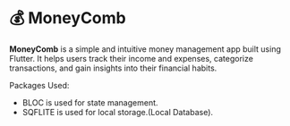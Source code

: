 # 💰 MoneyComb

**MoneyComb** is a simple and intuitive money management app built using Flutter. It helps users track their income and expenses, categorize transactions, and gain insights into their financial habits.


Packages Used:
- BLOC is used for state management.
- SQFLITE is used for local  storage.(Local Database).


